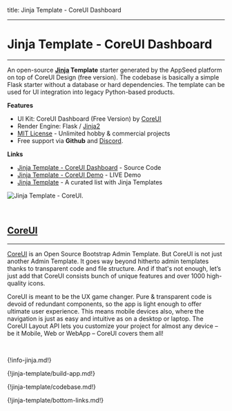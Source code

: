 title: Jinja Template - CoreUI Dashboard

---

# Jinja Template - CoreUI Dashboard
---

An open-source **[Jinja](/what-is/jinja/) Template** starter generated by the AppSeed platform on top of CoreUI Design (free version). The codebase is basically a simple Flask starter without a database or hard dependencies. The template can be used for UI integration into legacy Python-based products. 

**Features**

- UI Kit: CoreUI Dashboard (Free Version) by [CoreUI](https://appseed.us/agency/coreui)
- Render Engine: Flask / [Jinja2](https://jinja.palletsprojects.com/)
- [MIT License](https://github.com/app-generator/license-mit) - Unlimited hobby & commercial projects
- Free support via **Github** and [Discord](https://discord.gg/fZC6hup).

**Links**

- [Jinja Template - CoreUI Dashboard](https://github.com/app-generator/theme-jinja2-coreui) - Source Code
- [Jinja Template - CoreUI Demo](https://theme-jinja2-coreui.appseed.us/) - LIVE Demo
- [Jinja Template](https://github.com/app-generator/jinja-template) - A curated list with Jinja Templates

![Jinja Template - CoreUI.](https://raw.githubusercontent.com/app-generator/theme-jinja2-coreui/master/media/theme-jinja2-coreui-screen.png)

<br />

## [CoreUI](https://appseed.us/agency/coreui)
---

[CoreUI](https://appseed.us/agency/coreui) is an Open Source Bootstrap Admin Template. But CoreUI is not just another Admin Template. 
It goes way beyond hitherto admin templates thanks to transparent code and file structure. 
And if that's not enough, let’s just add that CoreUI consists bunch of unique features and over 1000 high-quality icons.

CoreUI is meant to be the UX game changer. Pure & transparent code is devoid of redundant components, so the app is light enough to offer ultimate user experience. This means mobile devices also, where the navigation is just as easy and intuitive as on a desktop or laptop. The CoreUI Layout API lets you customize your project for almost any device – be it Mobile, Web or WebApp – CoreUI covers them all!

<br />

{!info-jinja.md!}

{!jinja-template/build-app.md!}

{!jinja-template/codebase.md!}

{!jinja-template/bottom-links.md!}
